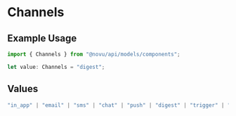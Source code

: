 # Channels

## Example Usage

```typescript
import { Channels } from "@novu/api/models/components";

let value: Channels = "digest";
```

## Values

```typescript
"in_app" | "email" | "sms" | "chat" | "push" | "digest" | "trigger" | "delay" | "custom"
```